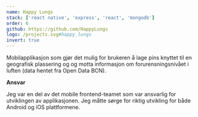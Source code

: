 ```yaml
---
name: Happy Lungs
stack: ['react native', 'express', 'react', 'mongodb']
order: 6
github: https://github.com/HappyLungs
logo: /projects.svg#happy_lungs
invert: true
---
```


Mobilapplikasjon som gjør det mulig for brukeren å lage pins knyttet til en
geografisk plassering og og motta informasjon om forurensningsnivået i luften (data
hentet fra Open Data BCN).

<b>Ansvar</b>

Jeg var en del av det mobile frontend-teamet som var ansvarlig for utviklingen av
applikasjonen. Jeg måtte sørge for riktig utvikling for både Android og iOS
plattformene.
